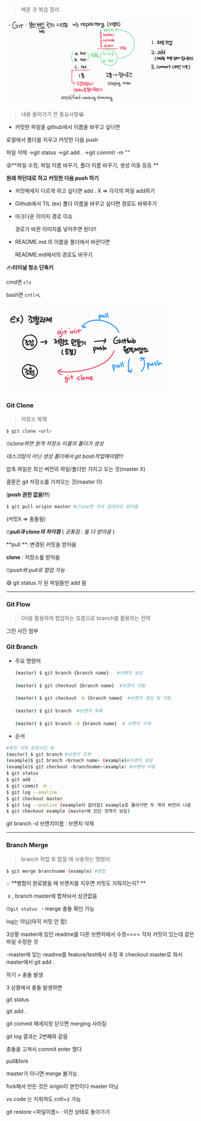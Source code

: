 > 배운 것 복습 정리

![노트1](github정리2.assets/노트1.png)

 

> 내용 들어가기 전 중요사항😁

- 커밋한 파일을 github에서 이름을 바꾸고 싶다면

로컬에서 폴더를 지우고 커밋한 다음 push

파일 삭제 →git status →git add . →git commit -m ""



😝**파일 수정, 파일 이름 바꾸기, 폴더 이름 바꾸기, 생성 이동 등등 **

**원래 하던대로 하고 커밋한 다음 push 하기**



- 커밋메세지 다르게 하고 싶다면 add . X => 각각의 파일 add하기



- Github에서 TIL (ex) 폴더 이름을 바꾸고 싶다면 경로도 바꿔주기



- 마크다운 이미지 경로 이슈

  경로가 바뀐 이미지를 넣어주면 된다!!

- README.md 의 이름을 폴더에서 바꾼다면 

  README.md에서의 경로도 바꾸기

   

✍**터미널 청소 단축키**

cmd면 `cls`

bash면 `cntl+L`



![정리](github정리2.assets/정리.png)

### Git Clone

> 저장소 복제

```bash
$ git clone <url>
```

🙄*clone하면 원격 저장소 이름의 폴더가 생성*  

*데스크탑이 아닌 생성 폴더에서  git bash작업해야함!!!*



압축 파일은 최신 버전의 파일/폴더만 가지고 오는 것(master X)

클론은 git 저장소를 가져오는 것(master O)

(**push 권한 없음!!!**)

```bash
$ git pull origin master #clone한 것의 업데이트 받아옴
```

(커밋X => 충돌됨)



🙄***pull과 clone의 차이점***   ( *공통점 : 둘 다 받아옴* )

**pull  **:  변경된 커밋을 받아옴

**clone**  :  저장소를 받아옴



🙄*push와 pull로 협업 가능*

😅 git status 가 된 파일들만 add 됨

---

### Git Flow

> Git을 활용하여 협업하는 흐름으로 branch를 활용하는 전략

그린 사진 첨부

### Git Branch

- 주요 명령어

  ```bash
  (master) $ git branch {branch name}   #브랜치 생성
  
  (master) $ git checkout {branch name}  #브랜치 이동
  
  (master) $ git checkout -b {branch name}  #브랜치 생성 및 이동
  
  (master) $ git branch  #브랜치 목록
  
  (master) $ git branch -d {branch name}  # 브랜치 삭제
  ```

  

- 순서

```bash
#루트 커밋 완성시킨 후
(master) $ git branch #브랜치 조회
(example)$ git branch <brnach name> (example)#브랜치 생성
(example)$ git checkout <branchname>(example) #브랜치 이동
$ git status
$ git add .
$ git commit -m
$ git log --oneline
$ git checkout master
$ git log --oneline (example이 없어짐) example로 돌아가면 두 개의 버전이 나옴
$ git checkout example (master에 있던 것까지 보임)
```

git branch -d 브랜치이름 : 브랜치 삭제

---

### Branch Merge

> branch 작업 후 합칠 때 사용하는 명령어

```   bash
$ git merge branchname (example) #병합
```



 💡 **병합이 완료됐을 때 브랜치를 지우면 커밋도 지워지는지?  **

​      x ,  branch master에 합쳐놔서 상관없음



🙄`git status ` - merge 충돌 확인 가능 

log는 아님(아직 커밋 안 함)



3상황 master에 있던 readme를 다른 브랜치에서 수정==== 각자 커밋이 있는데 같은 파일 수정한 것

-master에 있는 readme를 feature/test에서 수정 후 checkout master로 와서 master에서 git add .

 하기 > 충돌 발생

3 상황에서 충돌 발생하면

git status

git add .

git commit 메세지창 닫으면 merging 사라짐

git log 결과는 2번째와 같음

충돌을 고쳐서 commit enter 했다





pull&fork 

master가 아니면 merge 불가능

fork해서 만든 것은 origin이 본인이다 master 아님



vs code 는 지워져도 cntl+z 가능

git restore <파일이름> : 이전 상태로 돌아가기